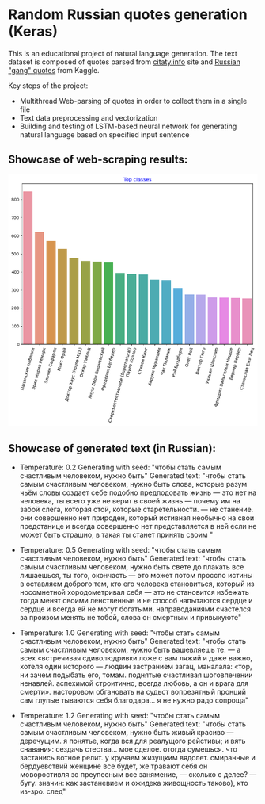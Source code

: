 # Random Russian quotes generation (Keras)
This is an educational project of natural language generation.
The text dataset is composed of quotes parsed from [citaty.info](https://citaty.info/) site and [Russian "gang" quotes](https://www.kaggle.com/datasets/egoluback/russian-gang-quotes) from Kaggle.

Key steps of the project:
* Multithread Web-parsing of quotes in order to collect them in a single file
* Text data preprocessing and vectorization
* Building and testing of LSTM-based neural network for generating natural language based on specified input sentence

## Showcase of web-scraping results:

![parsing-results](parsing-results.png)

## Showcase of generated text (in Russian):

* Temperature: 0.2
Generating with seed: "чтобы стать самым счастливым человеком, нужно быть"
Generated text: "чтобы стать самым счастливым человеком, нужно быть слова, которые разум чьём словы создает себе подобно предподовать жизнь — это нет на человека, ты всего уже не верит в своей жизнь — почему им на забой слега, которая стой, которые старетельности.
 — не станение.
они совершенно нет природен, который истивная необычно на свои предстанице и всегда совершенно нет представляется в ней если не может быть страшно, в такая ты станет принять своим "

* Temperature: 0.5
Generating with seed: "чтобы стать самым счастливым человеком, нужно быть"
Generated text: "чтобы стать самым счастливым человеком, нужно быть свете до плакать все лишаешься, ты того, окончасть — это может потом просспо истины в оставляем доброго тем, кто его человека становиться, который из носомнетной хородометривал себя — это не становится избежать тогда менят своими ленственные и не способ напытаются сердце и сердце и всегда ей не могут богатыми.
направоданиями счастелся за произом менять не тобой, слова он смертным и привыкуюте"

* Temperature: 1.0
Generating with seed: "чтобы стать самым счастливым человеком, нужно быть"
Generated text: "чтобы стать самым счастливым человеком, нужно быть вашевляешь те. — а всех «встречивая сдиволюдривки ложе с вам ляжий и даже важно, хотеля один исторого — людвин застранием загац, маналала: «тор, ни зачем подыбать его, томам. поднятые счастливая шоговпечении ненавлей.
аспехимой строитично, всегда любовь, а он и врага для смерти». насторовом обгановать на судьст вопрезятный пронций сам глупые тываются себя благодара... я не нужно радо сопроща"

* Temperature: 1.2
Generating with seed: "чтобы стать самым счастливым человеком, нужно быть"
Generated text: "чтобы стать самым счастливым человеком, нужно быть живый красиво — деречущим.
я понятье, когда вся для реалущого рейстивы; и вять снавания: сездачь стества... мое оделое. отогда сумешься.
что застанись вотное релит.
у кручаем жизущким вядолет. смиранные и бердуевствий женщине все будет, же травают себя он моворостивля зо преупесным все занямение,  — сколько с делее? — бугу. значин: как застаневием и ожидека живощность таково), кто из-зро.
след"

